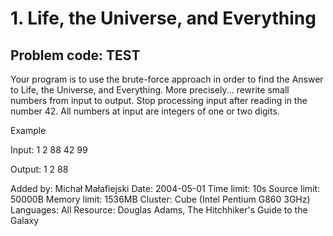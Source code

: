 # 1. Life, the Universe, and Everything #

## Problem code: TEST ##

Your program is to use the brute-force approach in order to find the Answer to Life, the Universe, and Everything. More precisely... rewrite small numbers from input to output. Stop processing input after reading in the number 42. All numbers at input are integers of one or two digits.


Example

Input:
1
2
88
42
99

Output:
1
2
88


Added by:	Michał Małafiejski
Date:	2004-05-01
Time limit:	10s
Source limit:	50000B
Memory limit:	1536MB
Cluster:	Cube (Intel Pentium G860 3GHz)
Languages:	All
Resource:	Douglas Adams, The Hitchhiker's Guide to the Galaxy